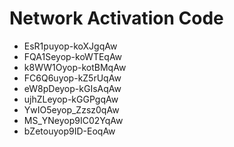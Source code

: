 # Network Activation Code
* EsR1puyop-koXJgqAw
* FQA1Seyop-koWTEqAw
* k8WW1Oyop-kotBMqAw
* FC6Q6uyop-kZ5rUqAw
* eW8pDeyop-kGIsAqAw
* ujhZLeyop-kGGPgqAw
* YwIO5eyop_Zzsz0qAw
* MS_YNeyop9IC02YqAw
* bZetouyop9ID-EoqAw
